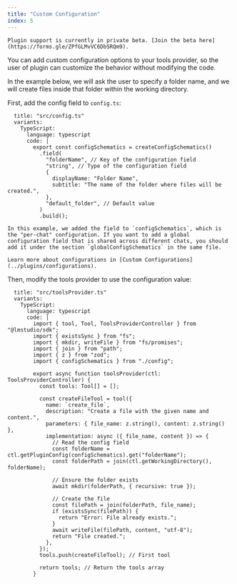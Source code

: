 ```yaml
---
title: "Custom Configuration"
index: 5
---
```


```lms_private_beta
Plugin support is currently in private beta. [Join the beta here](https://forms.gle/ZPfGLMvVC6DbSRQm9).
```

You can add custom configuration options to your tools provider, so the user of plugin can customize the behavior without modifying the code.

In the example below, we will ask the user to specify a folder name, and we will create files inside that folder within the working directory.

First, add the config field to `config.ts`:

```lms_code_snippet
  title: "src/config.ts"
  variants:
    TypeScript:
      language: typescript
      code: |
        export const configSchematics = createConfigSchematics()
          .field(
            "folderName", // Key of the configuration field
            "string", // Type of the configuration field
            {
              displayName: "Folder Name",
              subtitle: "The name of the folder where files will be created.",
            },
            "default_folder", // Default value
          )
          .build();
```

```lms_info
In this example, we added the field to `configSchematics`, which is the "per-chat" configuration. If you want to add a global configuration field that is shared across different chats, you should add it under the section `globalConfigSchematics` in the same file.

Learn more about configurations in [Custom Configurations](../plugins/configurations).
```

Then, modify the tools provider to use the configuration value:

```lms_code_snippet
  title: "src/toolsProvider.ts"
  variants:
    TypeScript:
      language: typescript
      code: |
        import { tool, Tool, ToolsProviderController } from "@lmstudio/sdk";
        import { existsSync } from "fs";
        import { mkdir, writeFile } from "fs/promises";
        import { join } from "path";
        import { z } from "zod";
        import { configSchematics } from "./config";

        export async function toolsProvider(ctl: ToolsProviderController) {
          const tools: Tool[] = [];

          const createFileTool = tool({
            name: `create_file`,
            description: "Create a file with the given name and content.",
            parameters: { file_name: z.string(), content: z.string() },
            implementation: async ({ file_name, content }) => {
              // Read the config field
              const folderName = ctl.getPluginConfig(configSchematics).get("folderName");
              const folderPath = join(ctl.getWorkingDirectory(), folderName);

              // Ensure the folder exists
              await mkdir(folderPath, { recursive: true });

              // Create the file
              const filePath = join(folderPath, file_name);
              if (existsSync(filePath)) {
                return "Error: File already exists.";
              }
              await writeFile(filePath, content, "utf-8");
              return "File created.";
            },
          });
          tools.push(createFileTool); // First tool

          return tools; // Return the tools array
        }
```
